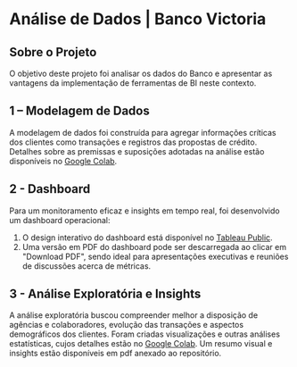# Análise de Dados | Banco Victoria



## Sobre o Projeto

O objetivo deste projeto foi analisar os dados do Banco e apresentar as vantagens da implementação de ferramentas de BI neste contexto.

## 1 – Modelagem de Dados

A modelagem de dados foi construída para agregar informações críticas dos clientes como transações e registros das propostas de crédito. Detalhes sobre as premissas e suposições adotadas na análise estão disponíveis no [Google Colab](https://github.com/larixgomex/LH_AD_LARISSAGOMESDESANTANNA/blob/main/LH_AD_LARISSAGOMESDESANTANNA.ipynb). 


## 2 - Dashboard

Para um monitoramento eficaz e insights em tempo real, foi desenvolvido um dashboard operacional:

1. O design interativo do dashboard está disponível no [Tableau Public](https://public.tableau.com/views/wip_LH/Dashboard1?:language=en-GB&:sid=&:display_count=n&:origin=viz_share_link).
2. Uma versão em PDF do dashboard pode ser descarregada ao clicar em "Download PDF", sendo ideal para apresentações executivas e reuniões de discussões acerca de métricas.



## 3 - Análise Exploratória e Insights

A análise exploratória buscou compreender melhor a disposição de agências e colaboradores, evolução das transações e aspectos demográficos dos clientes. 
Foram criadas visualizações e outras análises estatísticas, cujos detalhes estão no [Google Colab](https://github.com/larixgomex/LH_AD_LARISSAGOMESDESANTANNA/blob/main/LH_AD_LARISSAGOMESDESANTANNA.ipynb). Um resumo visual e insights estão disponíveis em pdf anexado ao repositório.
